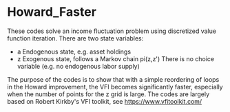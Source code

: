 # Howard_Faster

These codes solve an income fluctuation problem using discretized value function iteration.
There are two state variables:
- a Endogenous state, e.g. asset holdings
- z Exogenous state, follows a Markov chain pi(z,z')
There is no choice variable (e.g. no endogenous labor supply)

The purpose of the codes is to show that with a simple reordering of loops in the Howard improvement, the VFI becomes significantly faster, especially when the number of points for the z grid is large.
The codes are largely based on Robert Kirkby's VFI toolkit, see https://www.vfitoolkit.com/
